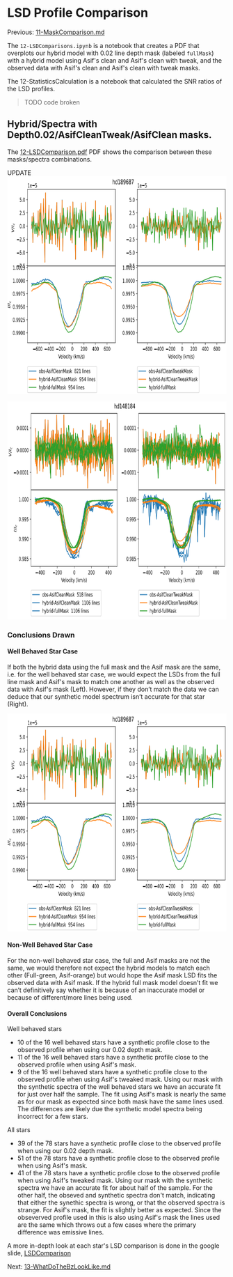 # LSD Profile Comparison

Previous: [11-MaskComparison.md](https://github.com/veropetit/BeStarsMiMeS/blob/master/11-MaskComparison.md)

The `12-LSDComparisons.ipynb` is a notebook that creates a PDF that overplots our hybrid model with 0.02 line depth mask (labeled `fullMask`) with a hybrid model using Asif's clean and Asif's clean with tweak, and the observed data with Asif's clean and Asif's clean with tweak masks.

The 12-StatisticsCalculation is a notebook that calculated the SNR ratios of the LSD profiles.
> TODO code broken

## Hybrid/Spectra with Depth0.02/AsifCleanTweak/AsifClean masks. 

The [12-LSDComparison.pdf](https://drive.google.com/file/d/1-DXXo7vZz0fsg00lRT02WEB7zGAD_YOZ/view?usp=drive_link) PDF shows the comparison between these masks/spectra combinations. 

UPDATE
<img src="https://github.com/veropetit/BeStarsMiMeS/blob/master/DocumentationImages/Comp4_hyb_data_d0.02_ACT-HD189687.png" style="height: 500px"/>

<img src="https://github.com/veropetit/BeStarsMiMeS/blob/master/DocumentationImages/Comp4_hyb_data_d0.02_ACT-HD148184.png" style="height: 500px"/>


### Conclusions Drawn

#### Well Behaved Star Case
If both the hybrid data using the full mask and the Asif mask are the same, i.e. for the well behaved star case, we would expect the LSDs from the full line mask and Asif's mask to match one another as well as the observed data with Asif's mask (Left). However, if they don’t match the data we can deduce that our synthetic model spectrum isn’t accurate for that star (Right). 

<img src="https://github.com/veropetit/BeStarsMiMeS/blob/master/DocumentationImages/Comp4_hyb_data_d0.02_ACT-HD189687.png" style="height: 500px"/>


#### Non-Well Behaved Star Case
For the non-well behaved star case, the full and Asif masks are not the same, we would therefore not expect the hybrid models to match each other (Full-green, Asif-orange) but would hope the Asif mask LSD fits the observed data with Asif mask. If the hybrid full mask model doesn’t fit we can’t definitively say whether it is because of an inaccurate model or because of different/more lines being used.

#### Overall Conclusions

Well behaved stars
* 10 of the 16 well behaved stars have a synthetic profile close to the observed profile when using our 0.02 depth mask. 
* 11 of the 16 well behaved stars have a synthetic profile close to the observed profile when using Asif's mask.
* 9 of the 16 well behaved stars have a synthetic profile close to the observed profile when using Asif's tweaked mask.
Using our mask with the synthetic spectra of the well behaved stars we have an accurate fit for just over half the sample. The fit using Asif's mask is nearly the same as for our mask as expected since both mask have the same lines used. The differences are likely due the synthetic model spectra being incorrect for a few stars.

All stars
* 39 of the 78 stars have a synthetic profile close to the observed profile when using our 0.02 depth mask. 
* 51 of the 78 stars have a synthetic profile close to the observed profile when using Asif's mask.
* 41 of the 78 stars have a synthetic profile close to the observed profile when using Asif's tweaked mask.
Using our mask with the synthetic spectra we have an accurate fit for about half of the sample. For the other half, the obseved and synthetic spectra don't match, indicating that either the synethic spectra is wrong, or that the observed spectra is strange. For Asif's mask, the fit is slightly better as expected. Since the obseverved profile used in this is also using Asif's mask the lines used are the same which throws out a few cases where the primary difference was emissive lines.

A more in-depth look at each star's LSD comparison is done in the google slide, [LSDComparison](https://docs.google.com/presentation/d/1TpAvASuGnMbtFENl-HNuoDTj6M6Dal8Z1gm45aD-Shk/edit#slide=id.g25dc0458b49_0_509)



Next: [13-WhatDoTheBzLookLike.md](https://github.com/veropetit/BeStarsMiMeS/blob/master/13-WhatDoTheBzLookLike.md)